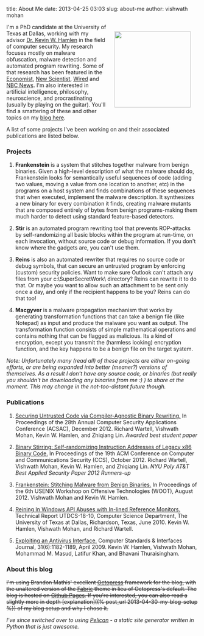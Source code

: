 title: About Me
date: 2013-04-25 03:03
slug: about-me
author: vishwath mohan

<img style="float: right; margin: 20px 20px" src="{filename}../images/me.jpg" height=200px />

I'm a PhD candidate at the University of Texas at Dallas, working with
my advisor [Dr. Kevin W. Hamlen](http://www.utdallas.edu/~hamlen) in the
field of computer security. My research focuses mostly on malware
obfuscation, malware detection and automated program rewriting. Some
of that research has been featured in the
[Economist](http://www.economist.com/node/21560839),
[New Scientist](http://www.newscientist.com/article/mg21528785.600-frankenstein-virus-creates-malware-by-pilfering-code.html),
[Wired](http://www.wired.co.uk/news/archive/2012-08/21/frankenstein-virus)
and
[NBC News](http://www.nbcnews.com/technology/technolog/frankenstein-virus-could-assemble-itself-app-snippets-959004). I'm
also interested in artificial intelligence, philosophy, neuroscience,
and procrastinating (usually by playing on the guitar). You'll find a
smattering of these and other topics on my [blog here](/index.html).

A list of some projects I've been working on and their associated
publications are listed below.


### Projects

1. **Frankenstein** is a system that stitches together malware from benign
   binaries. Given a high-level description of what the malware should
   do, Frankenstein looks for semantically useful sequences of code
   (adding two values, moving a value from one location to another,
   etc) in the programs on a host system and finds combinations of
   these sequences that when executed, implement the malware
   description. It synthesizes a new binary for every combination it
   finds, creating malware mutants that are composed entirely of bytes
   from benign programs-making them much harder to detect using
   standard feature-based detectors.

3. **Stir** is an automated program rewriting tool that prevents
   ROP-attacks by self-randomizing all basic blocks within the program
   at run-time, on each invocation, without source code or debug
   information. If you don't know where the gadgets are, you can't use
   them.

4. **Reins** is also an automated rewriter that requires no source code or
   debug symbols, that can secure an untrusted program by enforcing
   (custom) security policies. Want to make sure Outlook can't attach
   any files from your c:\SuperSecretWork\ directory? Reins can
   rewrite it to do that. Or maybe you want to allow such an
   attachment to be sent only once a day, and only if the recipient
   happens to be you? Reins can do that too!

2. **Macgyver** is a malware propagation mechanism that works by
   generating transformation functions that can take a benign file
   (like Notepad) as input and produce the malware you want as
   output. The transformation function consists of simple mathematical
   operations and contains nothing that can be flagged as
   malicious. Its a kind of encryption, except you transmit the
   (harmless looking) encryption function, and the key happens to be a
   benign file on the target system.

*Note: Unfortunately many (read all) of these projects are either
on-going efforts, or are being expanded into better (meaner?) versions
of themselves. As a result I don't have any source code, or binaries
(but really you shouldn't be downloading any binaries from me :) ) to
share at the moment. This may change in the not-too-distant future
though.*


### Publications

1. [Securing Untrusted Code via Compiler-Agnostic Binary Rewriting.]({filename}../assets/reins_acsac.pdf)
   In Proceedings of the 28th Annual Computer Security Applications
   Conference (ACSAC), December 2012. Richard Wartell, Vishwath Mohan,
   Kevin W. Hamlen, and Zhiqiang Lin. *Awarded best student paper*

2. [Binary Stirring: Self-randomizing Instruction Addresses of Legacy x86 Binary Code.]({filename}../assets/stir_ccs.pdf)
   In Proceedings of the 19th ACM Conference on Computer and
   Communications Security (CCS), October 2012. Richard Wartell,
   Vishwath Mohan, Kevin W. Hamlen, and Zhiqiang Lin. *NYU Poly AT&T
   Best Applied Security Paper 2012 Runners-up*

3. [Frankenstein: Stitching Malware from Benign Binaries.]({filename}../assets/frankenstein_woot.pdf)
   In Proceedings of the 6th USENIX Workshop on Offensive Technologies
   (WOOT), August 2012. Vishwath Mohan and Kevin W. Hamlen.

4. [Reining In Windows API Abuses with In-lined Reference Monitors.]({filename}../assets/reins_tech_report.pdf)
   Technical Report UTDCS-18-10, Computer Science Department, The
   University of Texas at Dallas, Richardson, Texas, June 2010. Kevin
   W. Hamlen, Vishwath Mohan, and Richard Wartell.

5. [Exploiting an Antivirus Interface.]({filename}../assets/av_interface.pdf)
   Computer Standards & Interfaces Journal, 31(6):1182-1189,
   April 2009. Kevin W. Hamlen, Vishwath Mohan, Mohammad M. Masud,
   Latifur Khan, and Bhavani Thuraisingham.


### About this blog
<s>I'm using Brandon Mathis' excellent
[Octopress](https://octopress.org) framework for the blog, with the
unaltered version of the
[Fabric](http://panks.me/blog/2013/01/new-octopress-theme-fabric/)
theme in lieu of Octopress's default. The blog is hosted on
[Github Pages](https://pages.github.com). If you're interested, you
can also read a slightly more in depth [explanation]({% post_url
2013-04-30-my-blog-setup %}) of my blog setup and why I chose it.</s>

*I've since switched over to using
 [Pelican](http://blog.getpelican.com/) - a static site generator
 written in Python that is just awesome.*

